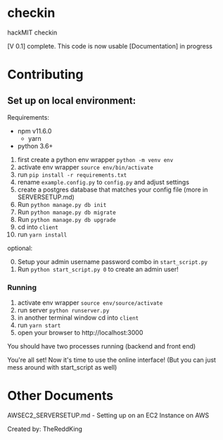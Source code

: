 


# checkin
hackMIT checkin

[V 0.1] complete. This code is now usable
[Documentation] in progress

# Contributing

## Set up on local environment:

Requirements:
* npm v11.6.0
	* yarn
* python 3.6+

1) first create a python env wrapper `python -m venv env`
2) activate env wrapper `source env/bin/activate`
3) run `pip install -r requirements.txt`
4) rename `example.config.py` to `config.py` and adjust settings
5) create a postgres database that matches your config file (more in SERVERSETUP.md)
6) Run `python manage.py db init`
7) Run `python manage.py db migrate`
8) Run `python manage.py db upgrade`
9) cd into `client`
10) run `yarn install`

optional:

0) Setup your admin username password combo in `start_script.py`
1) Run `python start_script.py 0` to create an admin user!

### Running
1) activate env wrapper `source env/source/activate`
2) run server `python runserver.py`
3) in another terminal window cd into `client`
4) run `yarn start`
5) open your browser to http://localhost:3000

You should have two processes running (backend and front end)

You're all set! Now it's time to use the online interface!
(But you can just mess around with start_script as well)

# Other Documents

AWSEC2_SERVERSETUP.md - Setting up on an EC2 Instance on AWS

Created by: TheReddKing
